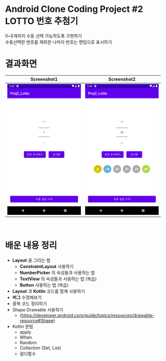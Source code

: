 # Android Clone Coding Project #2 LOTTO 번호 추첨기
0~5개까지 수동 선택 가능하도록 구현하기
</br>
수동선택한 번호를 제외한 나머지 번호는 랜덤으로 표시하기
</br>
# 결과화면
|Screenshot1|Screenshot2|
|---|---|
|<img src="./screenshot/1.png"/>|<img src="./screenshot/2.png"/>|



</br>

# 배운 내용 정리

- **Layout** 을 그리는 법
  - **ConstraintLayout** 사용하기
  - **NumberPicker** 의 속성들과 사용하는 법
  - **TextView** 의 속성들과 사용하는 법 (복습)
  - **Button** 사용하는 법 (복습)
- **Layout** 과 **Kotlin** 코드를 함께 사용하기
- **버그** 수정해보기
- 중복 코드 정리하기
- Shape Drawable 사용하기 
  - (https://developer.android.com/guide/topics/resources/drawable-resource#Shape)
- Kotlin 문법
  - apply
  - When
  - Random
  - Collection (Set, List)
  - 람다함수





